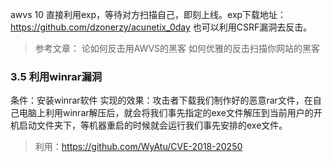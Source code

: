 awvs 10
直接利用exp，等待对方扫描自己，即刻上线。exp下载地址：https://github.com/dzonerzy/acunetix_0day
也可以利用CSRF漏洞去反击。

> 参考文章：
> 论如何反击用AWVS的黑客
> 如何优雅的反击扫描你网站的黑客

### 3.5 利用winrar漏洞

条件：安装winrar软件
实现的效果：攻击者下载我们制作好的恶意rar文件，在自己电脑上利用winrar解压后，就会将我们事先指定的exe文件解压到当前用户的开机启动文件夹下，等机器重启的时候就会运行我们事先安排的exe文件。

> 利用：https://github.com/WyAtu/CVE-2018-20250